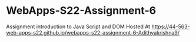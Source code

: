 # WebApps-S22-Assignment-6
Assignment introduction to Java Script and DOM
Hosted At https://44-563-web-apps-s22.github.io/webapps-s22-assignment-6-Adithyakrishna9/
